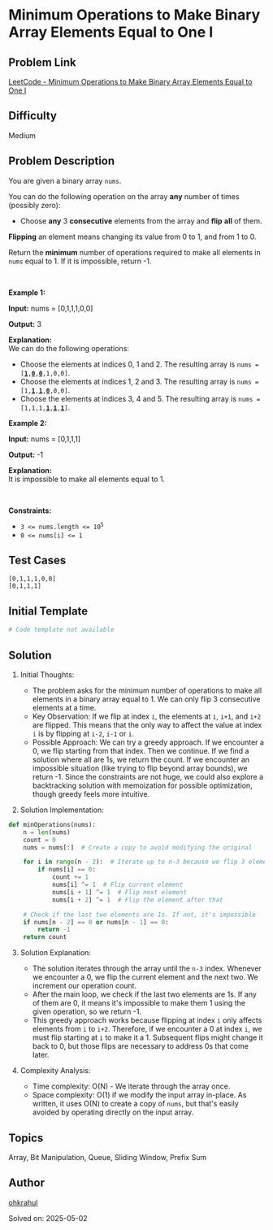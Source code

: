 # Minimum Operations to Make Binary Array Elements Equal to One I

## Problem Link
[LeetCode - Minimum Operations to Make Binary Array Elements Equal to One I](https://leetcode.com/problems/minimum-operations-to-make-binary-array-elements-equal-to-one-i/)

## Difficulty
Medium

## Problem Description
<p>You are given a <span data-keyword="binary-array">binary array</span> <code>nums</code>.</p>

<p>You can do the following operation on the array <strong>any</strong> number of times (possibly zero):</p>

<ul>
	<li>Choose <strong>any</strong> 3 <strong>consecutive</strong> elements from the array and <strong>flip</strong> <strong>all</strong> of them.</li>
</ul>

<p><strong>Flipping</strong> an element means changing its value from 0 to 1, and from 1 to 0.</p>

<p>Return the <strong>minimum</strong> number of operations required to make all elements in <code>nums</code> equal to 1. If it is impossible, return -1.</p>

<p>&nbsp;</p>
<p><strong class="example">Example 1:</strong></p>

<div class="example-block">
<p><strong>Input:</strong> <span class="example-io">nums = [0,1,1,1,0,0]</span></p>

<p><strong>Output:</strong> <span class="example-io">3</span></p>

<p><strong>Explanation:</strong><br />
We can do the following operations:</p>

<ul>
	<li>Choose the elements at indices 0, 1 and 2. The resulting array is <code>nums = [<u><strong>1</strong></u>,<u><strong>0</strong></u>,<u><strong>0</strong></u>,1,0,0]</code>.</li>
	<li>Choose the elements at indices 1, 2 and 3. The resulting array is <code>nums = [1,<u><strong>1</strong></u>,<u><strong>1</strong></u>,<strong><u>0</u></strong>,0,0]</code>.</li>
	<li>Choose the elements at indices 3, 4 and 5. The resulting array is <code>nums = [1,1,1,<strong><u>1</u></strong>,<u><strong>1</strong></u>,<u><strong>1</strong></u>]</code>.</li>
</ul>
</div>

<p><strong class="example">Example 2:</strong></p>

<div class="example-block">
<p><strong>Input:</strong> <span class="example-io">nums = [0,1,1,1]</span></p>

<p><strong>Output:</strong> <span class="example-io">-1</span></p>

<p><strong>Explanation:</strong><br />
It is impossible to make all elements equal to 1.</p>
</div>

<p>&nbsp;</p>
<p><strong>Constraints:</strong></p>

<ul>
	<li><code>3 &lt;= nums.length &lt;= 10<sup>5</sup></code></li>
	<li><code>0 &lt;= nums[i] &lt;= 1</code></li>
</ul>


## Test Cases
```
[0,1,1,1,0,0]
[0,1,1,1]
```

## Initial Template
```python
# Code template not available
```

## Solution
1. Initial Thoughts:
   - The problem asks for the minimum number of operations to make all elements in a binary array equal to 1.  We can only flip 3 consecutive elements at a time.
   - Key Observation:  If we flip at index `i`, the elements at `i`, `i+1`, and `i+2` are flipped. This means that the only way to affect the value at index `i` is by flipping at `i-2`, `i-1` or `i`.
   - Possible Approach: We can try a greedy approach. If we encounter a 0, we flip starting from that index. Then we continue. If we find a solution where all are 1s, we return the count. If we encounter an impossible situation (like trying to flip beyond array bounds), we return -1. Since the constraints are not huge, we could also explore a backtracking solution with memoization for possible optimization, though greedy feels more intuitive.

2. Solution Implementation:
```python
def minOperations(nums):
    n = len(nums)
    count = 0
    nums = nums[:]  # Create a copy to avoid modifying the original

    for i in range(n - 2):  # Iterate up to n-3 because we flip 3 elements at a time
        if nums[i] == 0:
            count += 1
            nums[i] ^= 1  # Flip current element
            nums[i + 1] ^= 1  # Flip next element
            nums[i + 2] ^= 1  # Flip the element after that

    # Check if the last two elements are 1s. If not, it's impossible
    if nums[n - 2] == 0 or nums[n - 1] == 0:
        return -1
    return count

```

3. Solution Explanation:
   - The solution iterates through the array until the `n-3` index. Whenever we encounter a 0, we flip the current element and the next two. We increment our operation count.
   - After the main loop, we check if the last two elements are 1s. If any of them are 0, it means it's impossible to make them 1 using the given operation, so we return -1.
   - This greedy approach works because flipping at index `i` only affects elements from `i` to `i+2`. Therefore, if we encounter a 0 at index `i`, we must flip starting at `i` to make it a 1. Subsequent flips might change it back to 0, but those flips are necessary to address 0s that come later.

4. Complexity Analysis:
   - Time complexity: O(N) - We iterate through the array once.
   - Space complexity: O(1) if we modify the input array in-place. As written, it uses O(N) to create a copy of `nums`, but that's easily avoided by operating directly on the input array.


## Topics
Array, Bit Manipulation, Queue, Sliding Window, Prefix Sum

## Author
[ohkrahul](https://github.com/ohkrahul)

Solved on: 2025-05-02
